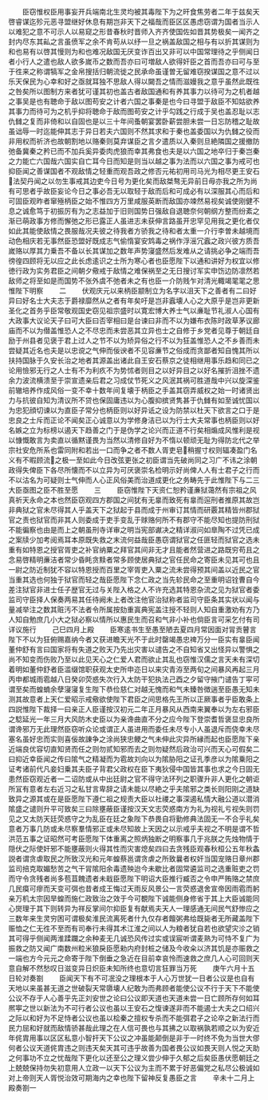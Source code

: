 <!-- { "loadSidebar": true } -->
　　臣窃惟权臣用事妄开兵端南北生灵均被其毒陛下为之旰食焦劳者二年于兹矣天啓睿谋迄殄元恶寻盟继好休息有期岂非天下之福哉而臣区区愚虑窃谓为国者当示人以难犯之意不可示人以易窥之形昔春秋时晋师入齐齐使国佐如晋其势极矣一闻齐之封内尽东其畆之言虽偾军之余不肯苟从以纾一旦之祸盖敌国之相与有以折其谋则为和也易有以啓其慢则为和也难况敌国无厌变诈百出又非可以中国常理待之乎侧闻日者小行人之遣也敌人欲多嵗币之数而吾亦曰可増敌人欲得奸臣之首而吾亦曰可与至于徃来之称谓犒军之金帛搜括归朝流徙之民承命虽谨曽无留难窃揆谋国之意不过以乐天保民为心幸和好之亟就耳独不思敌人得以闚吾之情而滋嫚我之意乎虽然此既徃之咎矣所以图制方来者犹可谨其初也盖古者敌国通和有养其事力以待可为之机者越之事吴是也有聴命于敌以图苟安之计者六国之事秦是也今曰寻盟于敌臣不知姑欲养其事力而待可为之机乎抑将聴命于敌而图苟安之计乎勾践之行成于吴也盖忍耻以志仇雠之复而非倚和以自固也是以三十年间蚤朝宴罢卧薪尝胆未尝一日忘防稽之耻故虽诎辱一时迄能伸其志于异日若夫六国则不然其求和于秦也盖委国以为仇雠之役而非用权而祈济也故朝割地以赂秦则莫弃谋臣之言夕遣质以入秦则旦絶隣国之援撤防弛备冀秦之矜已而不加兵奚异委肉虎狼而幸其弗食也夫是以六国之地卒归于秦岂秦之力能亡六国哉六国实自亡耳今日而知是则当以越之事为法而以六国之事为戒可也抑臣闻之善谋国者不观敌情之轻重而观吾政之修否元祐初用司马光为相尽更王安石法契丹闻之以勿生事戒其边吏今日号为更化矣而敌桀骜无异前日毋亦我之所为尚有可思者乎故臣妄论今日之事必吾无以取轻于敌而后和可成必有以深服其心而后和可固臣观昨者窜殛柄臣之始不惟四方万里咸服英断而敌国亦竦然易视矣诚使刚健不息之诚愈笃于初振厉有为之志益加于旧则国势日强敌自退聴奈何朝纲方整而纷紊之渐已萌政事方修而懈弛之形已露正人虽进志未获伸言路虽开忠罕见用我之更化者仅如此其能使敌情之畏服哉况夫彼之待我者方骄我之待和者太重一介行李曽未越境而动色相庆若无事然臣恐盟好既成志气偷惰宴安鸩毒之祸作浮滛冗蠧之政兴彼方质吾嵗赂以厚其力乗吾不备以长其谋加之数年声势寖盛然后发难从之请挑必争之端而吾徬徨四顾将无以应之此长虑逺识之士所为寒心者也臣愿陛下以通和讲好为权宜以修徳行政为实务君臣之间朝夕儆戒于敌情之难保祸至之无日搜讨军实申饬边防凛然若敌师之将至如是而国势不张外虞不弛者未之有也臣一介防贱乍对清光輙竭毣毣之思惟陛下明察
　　二
　　伏观庆元以来柄臣颛制立为名字以沮天下之善者有二曰好异曰好名士大夫志于爵禄靡然从之者有年矣吁是岂非蠧壊人心之大原乎是岂非更新圣化之首务乎臣常敬观国史窃见祖宗盛时以寛宏博大养士气以亷耻节礼淑人心国有大政事大议论天子曰可大臣曰否宰相曰是台谏曰非而不以为嫌布衣陈时政草茅议廊庙而不以为僣盖惟恐人之不尽忠而未尝恶其立异也士之自修于乡党者见尊于朝廷自励于州县者见褒于君上过人之节不以为矫异俗之行不以为狂盖惟恐人之不乡善而未尝疑其近名也夫是以忠谠之气伸而佞谀者不见容亷节之俗成而贪鄙者知自愧其所以扶持国脉于久安长治之地者其源盖出诸此自王安石蔡京之徒相继用事乐趋和同已之论用憸邪无行之人士有不为利疚不为势怵者则目之以好异目之以好名摧折沮挫不遗余力波流横溃至于崇宣遗亲后君之习成仗节死义之风泯其祸可胜道哉中兴以旋深鉴前辙培养作成风俗一变不幸十数年间复壊于柄臣之手盖其窃弄威权之始一时诸贤出力与抗彼自知为清议所不贷也保固庸违以为心腹抑摈贤隽甚于仇雠有如至诚忧国以为忠犯顔切谏以为直臣子常分也柄臣则以好异诋之设为防禁以杜天下欲言之口于是忠良之士斥而正论不闻矣正心诚意以为学修身洁已以为行士大夫常事也柄臣则以好名嫉之立为标榜以遏天下趋善之门于是伪学之论兴而正道不行矣相煽成风惟利是视以慷慨敢言为卖直以循黙谨畏为当然以清修自好为不惰以顿顽无耻为得防北代之举宗社安危所系也雷同附和若出一口而争之者不数人胥吏皂稍握寸权则辐凑盈门名义有不暇顾流之极一至如此今日改弦更张之初臣谓当先破尚同之习广不讳之涂朝政得失俾臣下各尽所懐而不以立异为可厌褒崇名检明示好尚俾人人有士君子之行而不以沽名为可疑则士气伸而人心正风俗美而治道成更化之务畴先于此惟陛下与二三大臣亟图之臣不胜至愿
　　三
　　臣窃惟陛下天资仁恕矜谨亷狱蔼然有宗祖之风真祈天永命之本也然臣窃观四方郡国之间犹有无辠而致死有辠而逭刑者推原其故岂非典狱之官未尽得其人乎盖天下之狱起于县而成于州审订其情而研覈其精皆州郡狱官之责也狱官而非其人则委成于吏手变乱于赇赂何所不有郡守不能尽知也提防刑狱不能徧察也由是而上之朝虽刑寺详审之明当宪部谳决之精详淑问如臯陶不过凭已成之案牍少加考阅焉耳本原既失救之末流何益哉臣愚窃谓狱官之任匪轻而狱官之选未重有如特恩之授官胥吏之补官纳粟之拜官其间非无才且能者然营进之路既穷苟且之念易啓精明亷洁者常少昏眊贪黩者常多顾使居典狱之官任民命之寄臣未见其可也且一尉之防近制犹不容以特恩授而百里之宰胥吏入粟之流未尝得预其间盖以近民之官当重其选也何独于狱官而轻之哉臣愿陛下念仁政之当先轸民命之至重明诏铨曹自今差注狱官非进士任子歴官无过与关陛入格之人不许充选其特恩杂流之见为狱官者委监司守臣择人保奏两易其任待阙未上者改注他官治狱称者监司守臣条其实状以闻与量减举注之数其赃汚不法者令所属按劾重寘典宪盖注授不轻则人知自重激劝有方乃人知自勉庶几小大之狱必察以情所以惠民生而召和气非小补也倘臣言可采乞付有司详议施行
　　己巳四月上殿
　　臣寒逺书生至愚至陋去夏四月常因面对冐贡瞽言陛下不以为狂俯赐嘉纳今者又获进瞻天光不于此时罄竭愚忠禆万分一臣实有辠臣闻董仲舒有言曰国家将有失道之败天乃先出灾害以谴告之不自知省又出怪异以警惧之尚不知变而伤败乃至以此见天心之仁爱人君而欲止其乱也窃惟汉儒之言天未有深切着明如董仲舒者臣滥缀馆职获观太史所申迩日以来灾青洊至两旬之间暴风再起三月丙申都城雨雹越八日癸卯荧惑失次行入太防干犯执法己酉之夕留守掖门谴告丁寜可谓至矣而蝗蝻余孽寖寖复生陛下恭俭慈仁对越无愧而和气未臻咎徴遄至臣愚无知未测其故意者上天仁爱昭示戒儆欲使陛下君臣之间思格先王所以正厥事者乎臣敢条上四説惟陛下裁择一曰亲正人臣谨按汉初元二年正月暴风从西南来翼奉以为左右邪臣之騐延光一年三月大风防木史臣以为亲谗曲直不分之应今陛下登崇耆哲褒显忠良所谓谗邪万无此理然臣窃听众论或谓正人虽进用而委任未尽专小人虽退斥而侥幸未尽塞名虽好忠而实则喜佞故諌争之涂尚狭忠鲠之气未伸此灾异所縁而起也臣愿陛下亲近端良优容切直知贤而任之则勿贰知邪而去之则勿疑然后政治可兴而天心可假矣二曰抑近幸臣闻之传曰隂气之精凝而为雹故刘向以为隂胁阳之证孔季彦以为隂乗阳之证考诸前代凡妾妇乗其夫臣子背君父政权在臣下夷狄侵中国皆其事也求之今日固无患然臣窃观近者一二诏防或从中出廷尉之官不得守法环列之职骤升非人更化之朝讵所冝有意者左右近习之私甘言卑辞之请未能以尽絶之乎夫隂邪之类长则阳刚之道缺致异之源其或在是臣愿陛下遵仁祖之规责大臣以社禝之事深遏私情大融公道以潜消隂盛之谴则升平可致矣三曰除壅蔽臣谨按汉天文志荧惑南方为礼为视礼亏视失则罚见之又太防天廷荧惑守之为乱臣在廷之象陛下恭畏自将勤修典法固无一不合乎礼矣意者万事几防或未尽察羣情邪正或未尽知故上天因之以示戒乎夫视之不明是谓不哲洪范五事之证昭然可考臣愿陛下体重离之照炳独断之明察事几于兆朕之先烛物情于隠伏之际使奸邪不能壅蔽则火得其性而灾害熄矣四曰去贪残臣观春秋桓公五年秋螽説者谓贪虐取民之所致汉光和元年蝗蔡邕谓贪虐之所致曩者权奸当国宠赂日章州郡监司掊克取媚愁苦之气干冐隂阳余毒遗殃迨今未歇比者固常遴监司之选重赃吏之罚而守令贪残者尚多苞苴餽遗者未戢臣愿陛下明诏大臣推行臧否之令申严贿赂之禁庶几民瘼可瘳而天变可弭也昔者成王悔过天雨反风景公一言荧惑退舍宣帝因雨雹而躬亲万机太宗因旱蝗而施仁政致治之效于今可覩陛下诚能侧身修省于其上大臣诚能同心爕理于其下则转异为祥反掌间尔抑臣复有献焉夫天人一理感通无间民气舒惨应之三数年来生灵穷困可谓极矣淮民流离死者什九仅存者饘粥弗给既毙者无所藏盖陛下赈恤之仁无徃不至而有司奉行未得其术江淮之间以人为粮者犹自若也欲望灾沴之销其可得乎侧闻两淮蹂躝之余种麦无几诚恐风传过实或误宸听谓麦熟为可恃不复广为振救之防又闻广南数州粒米狼戾臣愿勑内府封桩之储及今收籴以济其饥是亦赈救之一端也方今元元之命寄于陛下倒垂之急近在目前幸哀怜而速救之庶几人心可回则天意自解不然愁叹日滋变异日炽臣未知所终也意切言狂罪当万死
　　庚午六月十五日轮对奏劄
　　臣闻天下有不可冺没之理根本于人心万世犹一日者公议是也自有天地以来虽甚无道之世破裂天常隳壊人纪敢为而弗顾者能使公议不行于天下不能使公议不存于人心善乎先正刘安世之论曰公议即天道也天道未尝一日亡顾所存何如耳熈寕之世以新法为不可行者公议也虽以王安石之愎谏遂非而不能遏士大夫之口绍兴之际以和好为不足恃者公议也虽以桧秦之擅权专杀而不能弭君子之论卒之新法行而民力屈和好就而敌情骄甚哉此理之在人信可畏也与其拂之以取祸孰若顺之以为安近年侂胄用事以区区私意小智扞天下公议之冲虽能颠倒是非于一时终不免为当世大僇何者公议天道侂胄违之则违天矣天其可违乎故善为国者畏公议如畏天则人悦之天助之何事功不立之忧哉陛下更化以还至公之理义尝少伸于久郁之后矣臣愚伏愿朝廷之上兢兢保持勿失初意用人立政一以天下公议为主而不累于好恶偏党之私尽公极诚如对上帝则天人胥悦治效可期海内之幸也陛下留神反复愚臣之言
　　辛未十二月上殿奏劄一
